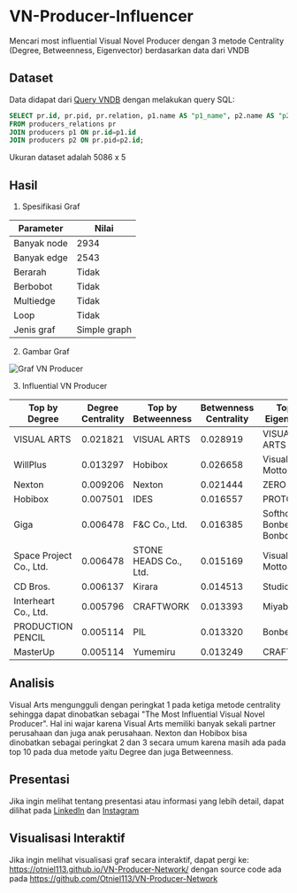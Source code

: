 # VN-Producer-Influencer
Mencari most influential Visual Novel Producer dengan 3 metode Centrality (Degree, Betweenness, Eigenvector) berdasarkan data dari VNDB

## Dataset
Data didapat dari [Query VNDB](https://query.vndb.org/) dengan melakukan query SQL:

```sql
SELECT pr.id, pr.pid, pr.relation, p1.name AS "p1_name", p2.name AS "p2_name"
FROM producers_relations pr
JOIN producers p1 ON pr.id=p1.id
JOIN producers p2 ON pr.pid=p2.id;
```

Ukuran dataset adalah 5086 x 5

## Hasil
1. Spesifikasi Graf

| Parameter | Nilai |
| -- | -- |
| Banyak node | 2934 |
| Banyak edge | 2543 |
| Berarah | Tidak |
| Berbobot | Tidak |
| Multiedge | Tidak |
| Loop | Tidak |
| Jenis graf | Simple graph |

2. Gambar Graf

![Graf VN Producer](https://user-images.githubusercontent.com/57952404/198954729-44a2821c-2efc-40d6-8dfa-81dabf4f055f.png)

3. Influential VN Producer

| Top by Degree	| Degree Centrality |	Top by Betweenness |	Betwenness Centrality |	Top by Eigenvector |	Eigenvector Centrality |
| -- | -- | -- | -- | -- | -- |
| VISUAL ARTS |	0.021821 |	VISUAL ARTS |	0.028919 |	VISUAL ARTS |	0.700779 |
| WillPlus |	0.013297 |	Hobibox |	0.026658 |	Visual Art's Motto |	0.111279 |
| Nexton |	0.009206 |	Nexton |	0.021444 |	ZERO |	0.111079 |
| Hobibox |	0.007501 |	IDES |	0.016557 |	PROTOTYPE |	0.101686 |
| Giga |	0.006478 |	F&C Co., Ltd. |	0.016385 |	Softhouse Bonbee Bonbon |	0.100301 |
| Space Project Co., Ltd. |	0.006478 |	STONE HEADS Co., Ltd. |	0.015169 |	Visual Art's MottoSP |	0.100115 |
| CD Bros. |	0.006137 |	Kirara |	0.014513 |	Studio Ring |	0.100091 |
| Interheart Co., Ltd. |	0.005796 |	CRAFTWORK |	0.013393 |	Miyabi |	0.100091 |
| PRODUCTION PENCIL |	0.005114 |	PIL	| 0.013320 |	Bonbee! |	0.098762 |
| MasterUp |	0.005114 |	Yumemiru |	0.013249 |	CRAFTWORK |	0.089128 |

## Analisis
Visual Arts mengungguli dengan peringkat 1 pada ketiga metode centrality sehingga dapat dinobatkan sebagai "The Most Influential Visual Novel Producer". Hal ini wajar karena Visual Arts memiliki banyak sekali partner perusahaan dan juga anak perusahaan. Nexton dan Hobibox bisa dinobatkan sebagai peringkat 2 dan 3 secara umum karena masih ada pada top 10 pada dua metode yaitu Degree dan juga Betweenness.

## Presentasi
Jika ingin melihat tentang presentasi atau informasi yang lebih detail, dapat dilihat pada [LinkedIn](https://www.linkedin.com/posts/otniel-abiezer_python-sql-activity-6992799918411132928-z8-H?utm_source=share&utm_medium=member_desktop) dan [Instagram](https://www.instagram.com/p/Ckay_oArSfg/?utm_source=ig_web_copy_link&igsh=MzRlODBiNWFlZA==)

## Visualisasi Interaktif
Jika ingin melihat visualisasi graf secara interaktif, dapat pergi ke: https://otniel113.github.io/VN-Producer-Network/ dengan source code ada pada https://github.com/Otniel113/VN-Producer-Network
